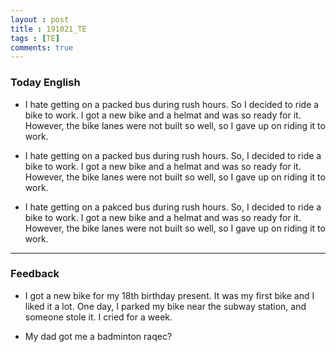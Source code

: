 ```yaml
---
layout : post
title : 191021_TE
tags : [TE]
comments: true
---
```

### Today English
- I hate getting on a packed bus during rush hours. So I decided to ride a bike to work. I got a new bike and a helmat and was so ready for it. However, the bike lanes were not built so well, so I gave up on riding it to work.

- I hate getting on a packed bus during rush hours. So, I decided to ride a bike to work. I got a new bike and a helmat and was so ready for it. However, the bike lanes were not built so well, so I gave up on riding it to work.

- I hate getting on a pakced bus during rush hours. So, I decided to ride a bike to work. I got a new bike and a helmat and was so ready for it. However, the bike lanes were not built so well, so I gave up on riding it to work.

---

### Feedback
- I got a new bike for my 18th birthday present. It was my first bike and I liked it a lot. One day, I parked my bike near the subway station, and someone stole it. I cried for a week.

- My dad got me a badminton raqec? 
